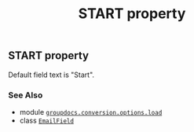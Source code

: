 ﻿---
title: START property
second_title: GroupDocs.Conversion for Python via .NET API References
description: 
type: docs
weight: 190
url: /python-net/groupdocs.conversion.options.load/emailfield/start/
is_root: false
---

## START property


Default field text is "Start".

### See Also
* module [`groupdocs.conversion.options.load`](../../)
* class [`EmailField`](/conversion/python-net/groupdocs.conversion.options.load/emailfield)

